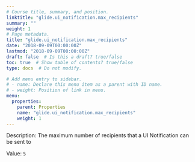 ```yaml
---
# Course title, summary, and position.
linktitle: "glide.ui_notification.max_recipients"
summary: ""
weight: 1
# Page metadata.
title: "glide.ui_notification.max_recipients"
date: "2018-09-09T00:00:00Z"
lastmod: "2018-09-09T00:00:00Z"
draft: false  # Is this a draft? true/false
toc: true  # Show table of contents? true/false
type: docs  # Do not modify.

# Add menu entry to sidebar.
# - name: Declare this menu item as a parent with ID name.
# - weight: Position of link in menu.
menu:
  properties:
    parent: Properties
    name: "glide.ui_notification.max_recipients"
    weight: 1
---
```


Description: The maximum number of recipients that a UI Notification can be sent to


Value: `5`